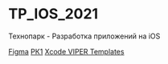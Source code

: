 # TP_IOS_2021
Технопарк - Разработка приложений на iOS

[Figma](https://www.figma.com/file/NyFkpESqKax2IXGfTbtFHV/Untitled?node-id=0%3A1)
[РК1](https://docs.google.com/presentation/d/1EKOP90wwzszbGg7fMYesbxq7nbV5eMUDcjryi8qN2RA/edit?usp=sharing) 
[Xcode VIPER Templates](https://github.com/ColdLogical/VIPER-Templates) 
